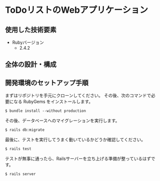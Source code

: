 # ToDoリストのWebアプリケーション

## 使用した技術要素

- Rubyバージョン
	- 2.4.2
	

## 全体の設計・構成


## 開発環境のセットアップ手順

まずはリポジトリを手元にクローンしてください。
その後、次のコマンドで必要になる RubyGems をインストールします。
```
$ bundle install --without production
```

その後、データベースへのマイグレーションを実行します。

```
$ rails db:migrate
```

最後に、テストを実行してうまく動いているかどうか確認してください。

```
$ rails test
```

テストが無事に通ったら、Railsサーバーを立ち上げる準備が整っているはずです。

```
$ rails server
```
